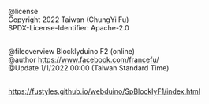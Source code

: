 @license<br>
Copyright 2022 Taiwan (ChungYi Fu)<br>
SPDX-License-Identifier: Apache-2.0<br><br>

@fileoverview Blocklyduino F2 (online)<br>
@author https://www.facebook.com/francefu/<br>
@Update 1/1/2022 00:00 (Taiwan Standard Time)<br><br>

https://fustyles.github.io/webduino/SpBlocklyF1/index.html
